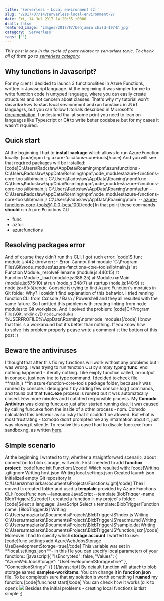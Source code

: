 ```yaml
---
title: 'Serverless – Local environment [2]'
slug: '/2017/07/14/serverless-local-environment-2/'
date: Fri, 14 Jul 2017 14:20:55 +0000
draft: false
featured_image: 'images/2017/07/benjamin-child-19747.jpg'
category: 'Serverless'
tags: ['']
---
```


_This post is one in the cycle of posts related to serverless topic. To check all of them go to [serverless category](http://radblog.pl/en/category/serverless/)._

Why functions in Javascript?
----------------------------

For my client I decided to launch 3 functionalities in Azure Functions, written in Javascript language. At the beginning it was simpler for me to write function code in untyped language, where you can easily create structures and not concern about classes. That's why my tutorial won't describe how to start local environment and run functions in .NET languages, but you can follow tutorials described in Microsoft's [documentation](https://docs.microsoft.com/en-us/azure/azure-functions/functions-develop-vs). I undestand that at some point you need to lean on languages like Typescript or C# to write better codebase but for my cases it wasn't required.

Quick start
-----------

At the beginning I had to **install package** which allows to run Azure Function locally: \[code\]npm i -g azure-functions-core-tools\[/code\] And you will see that required packages will be installed: \[code\]C:\\Users\\Radosław\\AppData\\Roaming\\npm\\azurefunctions - C:\\Users\\Radosław\\AppData\\Roaming\\npm\\node\_modules\\azure-functions-core-tools\\lib\\main.js C:\\Users\\Radosław\\AppData\\Roaming\\npm\\func - C:\\Users\\Radosław\\AppData\\Roaming\\npm\\node\_modules\\azure-functions-core-tools\\lib\\main.js C:\\Users\\Radosław\\AppData\\Roaming\\npm\\azfun - C:\\Users\\Radosław\\AppData\\Roaming\\npm\\node\_modules\\azure-functions-core-tools\\lib\\main.js C:\\Users\\Radosław\\AppData\\Roaming\\npm \`-- azure-functions-core-tools@1.0.0-beta.100\[/code\] In that point these commands **should** run Azure Functions CLI:

*   func
*   azfun
*   azurefunctions

Resolving packages error
------------------------

And of course they didn't run this CLI. I got such error: \[code\]$ func module.js:442 throw err; ^ Error: Cannot find module 'C:\\Program Files\\Git\\node\_modules\\azure-functions-core-tools\\lib\\main.js' at Function.Module.\_resolveFilename (module.js:440:15) at Function.Module.\_load (module.js:388:25) at Module.runMain (module.js:575:10) at run (node.js:348:7) at startup (node.js:140:9) at node.js:463:3\[/code\] Console is trying to find Azure Function's modules in Git folder. Why? I couldn't find explanation of this behavior. I tried running function CLI from Console / Bash / Powershell and they all resulted with the same failure. So I omitted this problem with creating linking from node modules to Git workplace. And it solved the problem: \[code\]C:\\Program Files\\Git: mklink /D node\_modules %USERPROFILE%\\AppData\\Roaming\\npm\\node\_modules\[/code\] I know that this is a workaround but it's better than nothing. If you know how to solve this problem properly please write a comment at the bottom of this post :)

Beware the antiviruses
----------------------

I thought that after this fix my functions will work without any problems but I was wrong. I was trying to run function CLI by simply typing **func**. And nothing happened - literally nothing. Like empty function called, no output in console, just new line to type command. I decided to check file **main.js **in azure-function-core-tools package folder, because it was runned by console. I debugged it by adding few console.log() commands, and found out that **func.exe** process is runned but it was automatically closed. Few more minutes and I catched responsible process. My **Comodo Antivirus** was closing func.exe just after started running due. It was caused by calling func.exe from the inside of a other process - npm. Comodo calculated this behavior as so risky that it couldn't be allowed. But what is most frustrating - Comodo didn't prompted me any information about it, just was closing it silently. To resolve this case I had to disable func.exe from sandboxing, as written [here](https://help.comodo.com/topic-72-1-623-7666-.html).

Simple scenario
---------------

At the beginning I wanted to try, whether a straightforward scenario, about connection to blob storage, will work. First I needed to add **function project**: \[code\]func init Functions\[/code\] Which resulted with: \[code\]Writing .gitignore Writing host.json Writing local.settings.json Created launch.json Initialized empty Git repository in C:/Users/rmaziarka/documents/Projects/Functions/.git/\[/code\] Then I moved to created folder and used a **template** provided by Azure Functions CLI: \[code\]func new --language JavaScript --template BlobTrigger -name BlobTriggerJS\[/code\] It created a function in my project's folder: \[code\]Select a language: JavaScript Select a template: BlobTrigger Function name: \[BlobTriggerJS\] Writing C:\\Users\\rmaziarka\\Documents\\Projects\\BlobTriggerJS\\index.js Writing C:\\Users\\rmaziarka\\Documents\\Projects\\BlobTriggerJS\\readme.md Writing C:\\Users\\rmaziarka\\Documents\\Projects\\BlobTriggerJS\\sample.dat Writing C:\\Users\\rmaziarka\\Documents\\Projects\\BlobTriggerJS\\function.json\[/code\] Moreover I had to specify which **storage account** I wanted to use: \[code\]func settings add AzureWebJobsStorage UseDevelopmentStorage=true\[/code\] This variable was set in **local.settings.json **\- in this file you can specify local parameters of your functions: \[javascript\]{ "IsEncrypted": false, "Values": { "AzureWebJobsStorage": "UseDevelopmentStorage=true" }, "ConnectionStrings": {} }\[/javascript\] By default function will attach to blob storage named **samples-workitems**. You can change it in **function.json** file. To be completely sure that my solution is worth something I **runned** my function: \[code\]func host start\[/code\] You can check how it works (clik to open): [![](http://radblog.pl/wp-content/uploads/2017/07/rT0NWJa.gif)](http://radblog.pl/wp-content/uploads/2017/07/rT0NWJa.gif) Besides the initial problems - creating local functions is that simple ;)